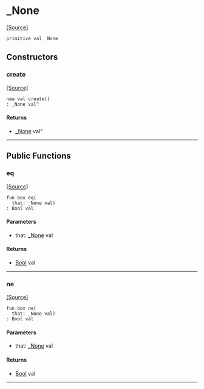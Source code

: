 # _None
<span class="source-link">[[Source]](src/promises/promise.md#L350)</span>
```pony
primitive val _None
```

## Constructors

### create
<span class="source-link">[[Source]](src/promises/promise.md#L350)</span>


```pony
new val create()
: _None val^
```

#### Returns

* [_None](promises-_None.md) val^

---

## Public Functions

### eq
<span class="source-link">[[Source]](src/promises/promise.md#L350)</span>


```pony
fun box eq(
  that: _None val)
: Bool val
```
#### Parameters

*   that: [_None](promises-_None.md) val

#### Returns

* [Bool](builtin-Bool.md) val

---

### ne
<span class="source-link">[[Source]](src/promises/promise.md#L350)</span>


```pony
fun box ne(
  that: _None val)
: Bool val
```
#### Parameters

*   that: [_None](promises-_None.md) val

#### Returns

* [Bool](builtin-Bool.md) val

---

